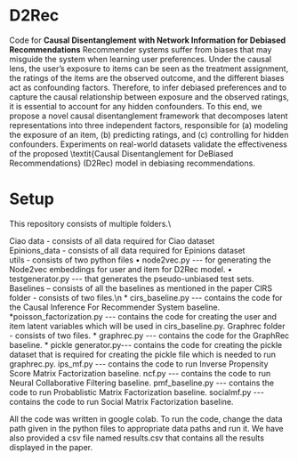 # D2Rec
Code for **Causal Disentanglement with Network Information for Debiased Recommendations**
Recommender systems suffer from biases that may misguide the system when learning user preferences. Under the causal lens, the user’s exposure to items can be seen as the treatment assignment, the ratings of the items are the observed outcome, and the different biases act as confounding factors. Therefore, to infer debiased preferences and to capture the causal relationship between exposure and the observed ratings, it is essential to account for any hidden confounders. To this end, we propose a novel causal disentanglement framework that decomposes latent representations into three independent factors, responsible for (a) modeling the exposure of an item, (b) predicting ratings, and (c) controlling for hidden confounders. Experiments on real-world datasets validate the effectiveness of the proposed \textit{Causal Disentanglement for DeBiased Recommendations} (D2Rec) model in debiasing recommendations.
 



# Setup
This repository consists of multiple folders.\

Ciao data - consists of all data required for Ciao dataset\
Epinions_data - consists of all data required for Epinions dataset\
utils - consists of two python files
•	node2vec.py --- for generating the Node2vec embeddings for user and item for D2Rec model.
•	testgenerator.py --- that generates the pseudo-unbiased test sets.
Baselines – consists of all the baselines as mentioned in the paper
CIRS folder - consists of two files.\n
	* cirs_baseline.py --- contains the code for the Causal Inference For Recommender System baseline.
	*poisson_factorization.py --- contains the code for creating the user and item latent variables which will be used in cirs_baseline.py.
Graphrec folder - consists of two files.
	* graphrec.py --- contains the code for the GraphRec baseline.
	* pickle generator.py--- contains the code for creating the pickle dataset that is required for creating the pickle file which is needed to run graphrec.py.
ips_mf.py --- contains the code to run Inverse Propensity Score Matrix Factorization baseline.
ncf.py --- contains the code to run Neural Collaborative Filtering baseline.
pmf_baseline.py --- contains the code to run Probablistic Matrix Factorization baseline.
socialmf.py --- contains the code to run Social Matrix Factorization baseline.



All the code was written in google colab. To run the code, change the data path given in the python files to appropriate data paths and run it. We have also provided a csv file named results.csv that contains all the results displayed in the paper.

